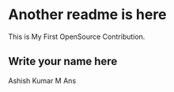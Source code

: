 # Another readme is here

This is My First OpenSource Contribution.

## Write your name here

Ashish Kumar
M Ans 
